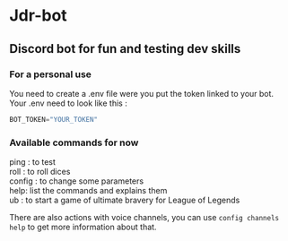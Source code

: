 # Jdr-bot

## Discord bot for fun and testing dev skills

### For a personal use
You need to create a .env file were you put the token linked to your bot.\
Your .env need to look like this :

```js
BOT_TOKEN="YOUR_TOKEN"
```

### Available commands for now
ping : to test\
roll : to roll dices\
config : to change some parameters\
help: list the commands and explains them\
ub : to start a game of ultimate bravery for League of Legends

There are also actions with voice channels, you can use ```config channels help``` to get more information about that.

